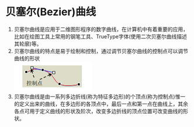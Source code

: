 # 贝塞尔(Bezier)曲线

1. 贝塞尔曲线是应用于二维图形程序的数字曲线，在计算机中有着重要的应用，比如在绘图工具上常用的钢笔工具、TrueType字体(使用二次贝塞尔曲线描述其轮廓)等。
2. 贝塞尔曲线的特点是易于绘制和控制，通过调节贝塞尔曲线的控制点可以调节曲线的形状<br>![](images/贝塞尔曲线控制点.png)
3. 贝塞尔曲线是由一系列多边折线(称为特征多边形)的个顶点(称为控制点)惟一的定义出来的曲线，在多边形的各顶点中，最后一点和第一点在曲线上，其余各点可用于定义曲线的形状及阶次，改变多边折线的顶点位置可改变曲线的形状。
